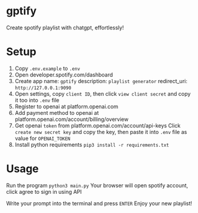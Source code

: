 # gptify

Create spotify playlist with chatgpt, effortlessly!


# Setup
1. Copy `.env.example` to `.env`
2. Open developer.spotify.com/dashboard
3. Create app
    name: `gptify`
    description: `playlist generator`
    redirect_uri: `http://127.0.0.1:9090`
4. Open settings, copy `client ID`, then click `view client secret` and copy it too into `.env` file
5. Register to openai at platform.openai.com
6. Add payment method to openai at platform.openai.com/account/billing/overview
7. Get openai `token` from platform.openai.com/account/api-keys
    Click `create new secret key` and copy the key, then paste it into `.env` file as value for `OPENAI_TOKEN`
8. Install python requirements
    `pip3 install -r requirements.txt`

# Usage
Run the program
    `python3 main.py`
    Your browser will open spotify account, click agree to sign in using API

Write your prompt into the terminal and press `ENTER`
    Enjoy your new playlist!
